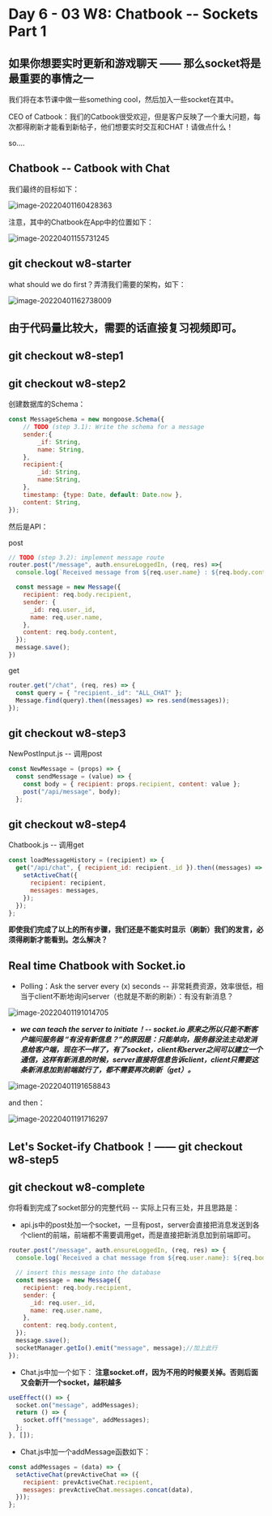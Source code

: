 # Day 6 - 03 W8: Chatbook -- Sockets Part 1

## 如果你想要实时更新和游戏聊天 —— 那么socket将是最重要的事情之一

我们将在本节课中做一些something cool，然后加入一些socket在其中。



CEO of Catbook：我们的Catbook很受欢迎，但是客户反映了一个重大问题，每次都得刷新才能看到新帖子，他们想要实时交互和CHAT！请做点什么！

so....

## Chatbook -- Catbook with Chat

我们最终的目标如下：

![image-20220401160428363](https://raw.githubusercontent.com/sunmiao0301/Public-Pic-Bed/main/imgfromPicGO/202204011604504.png)

注意，其中的Chatbook在App中的位置如下：

![image-20220401155731245](https://raw.githubusercontent.com/sunmiao0301/Public-Pic-Bed/main/imgfromPicGO/202204011557367.png)



## git checkout w8-starter

what should we do first？弄清我们需要的架构，如下：

![image-20220401162738009](https://raw.githubusercontent.com/sunmiao0301/Public-Pic-Bed/main/imgfromPicGO/202204011627144.png)



## 由于代码量比较大，需要的话直接复习视频即可。



## git checkout w8-step1



## git checkout w8-step2

创建数据库的Schema：

```javascript
const MessageSchema = new mongoose.Schema({
    // TODO (step 3.1): Write the schema for a message
    sender:{
        _if: String,
        name: String,
    },
    recipient:{
        _id: String,
        name:String,
    },
    timestamp: {type: Date, default: Date.now },
    content: String,
});
```

然后是API：

post

```javascript
// TODO (step 3.2): implement message route
router.post("/message", auth.ensureLoggedIn, (req, res) =>{
  console.log(`Received message from ${req.user.name} : ${req.body.content}`);

  const message = new Message({
    recipient: req.body.recipient,
    sender: {
      _id: req.user._id,
      name: req.user.name,
    },
    content: req.body.content,
  });
  message.save();
})
```

get

```javascript
router.get("/chat", (req, res) => {
  const query = { "recipient._id": "ALL_CHAT" };
  Message.find(query).then((messages) => res.send(messages));
});
```



## git checkout w8-step3

NewPostInput.js -- 调用post

```javascript
const NewMessage = (props) => {
  const sendMessage = (value) => {
    const body = { recipient: props.recipient, content: value };
    post("/api/message", body);
  };
```



## git checkout w8-step4

Chatbook.js -- 调用get

```javascript
const loadMessageHistory = (recipient) => {
  get("/api/chat", { recipient_id: recipient._id }).then((messages) => {
    setActiveChat({
      recipient: recipient,
      messages: messages,
    });
  });
};
```



**即使我们完成了以上的所有步骤，我们还是不能实时显示（刷新）我们的发言，必须得刷新才能看到。怎么解决？**



## Real time Chatbook with Socket.io

- Polling：Ask the server every (x) seconds -- 非常耗费资源，效率很低，相当于client不断地询问server（也就是不断的刷新）：有没有新消息？

![image-20220401191014705](https://raw.githubusercontent.com/sunmiao0301/Public-Pic-Bed/main/imgfromPicGO/202204011910901.png)

- ***we can teach the server to initiate！-- socket.io 原来之所以只能不断客户端问服务器 “有没有新信息？”的原因是：只能单向，服务器没法主动发消息给客户端，现在不一样了，有了socket，client和server之间可以建立一个通信，这样有新消息的时候，server直接将信息告诉client，client只需要这条新消息加到前端就行了，都不需要再次刷新（get）。***

![image-20220401191658843](https://raw.githubusercontent.com/sunmiao0301/Public-Pic-Bed/main/imgfromPicGO/202204011916134.png)

and then：

![image-20220401191716297](https://raw.githubusercontent.com/sunmiao0301/Public-Pic-Bed/main/imgfromPicGO/202204011917451.png)



## Let's Socket-ify Chatbook！—— git checkout w8-step5



## git checkout w8-complete

你将看到完成了socket部分的完整代码 -- 实际上只有三处，并且思路是：

- api.js中的post处加一个socket，一旦有post，server会直接把消息发送到各个client的前端，前端都不需要调用get，而是直接把新消息加到前端即可。

```javascript
router.post("/message", auth.ensureLoggedIn, (req, res) => {
  console.log(`Received a chat message from ${req.user.name}: ${req.body.content}`);

  // insert this message into the database
  const message = new Message({
    recipient: req.body.recipient,
    sender: {
      _id: req.user._id,
      name: req.user.name,
    },
    content: req.body.content,
  });
  message.save();
  socketManager.getIo().emit("message", message);//加上此行
});
```

-  Chat.js中加一个如下： **注意socket.off，因为不用的时候要关掉。否则后面又会新开一个socket，越积越多**

```javascript
useEffect(() => {
  socket.on("message", addMessages);
  return () => {
    socket.off("message", addMessages);
  };
}, []);
```

- Chat.js中加一个addMessage函数如下：

```javascript
const addMessages = (data) => {
  setActiveChat(prevActiveChat => ({
    recipient: prevActiveChat.recipient,
    messages: prevActiveChat.messages.concat(data),
  }));
};
```

















